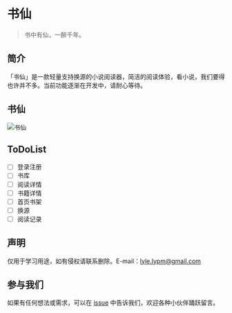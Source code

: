 # 书仙

> 书中有仙，一醉千年。

## 简介

「书仙」是一款轻量支持换源的小说阅读器，简洁的阅读体验，看小说，我们要得也许并不多。当前功能逐渐在开发中，请耐心等待。

## 书仙

![书仙](https://ws3.sinaimg.cn/large/006tNc79ly1g1u6huvtajj31bp0njn7q.jpg)

## ToDoList

- [ ] 登录注册 
- [ ] 书库 
- [ ] 阅读详情
- [ ] 书籍详情
- [ ] 首页书架
- [ ] 换源
- [ ] 阅读记录

## 声明

仅用于学习用途，如有侵权请联系删除。E-mail：[lyle.lypm@gmail.com](mailto:lyle.lypm@gmail.com)

## 参与我们

如果有任何想法或需求，可以在 [issue](<https://github.com/tickmao/book_fairy/issues>) 中告诉我们，欢迎各种小伙伴踊跃留言。


